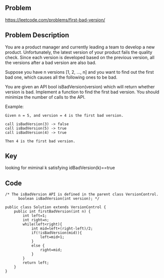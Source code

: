 ## Problem

https://leetcode.com/problems/first-bad-version/

## Problem Description

You are a product manager and currently leading a team to develop a new product. Unfortunately, the latest version of your product fails the quality check. Since each version is developed based on the previous version, all the versions after a bad version are also bad.

Suppose you have n versions [1, 2, ..., n] and you want to find out the first bad one, which causes all the following ones to be bad.

You are given an API bool isBadVersion(version) which will return whether version is bad. Implement a function to find the first bad version. You should minimize the number of calls to the API.

Example:

```
Given n = 5, and version = 4 is the first bad version.

call isBadVersion(3) -> false
call isBadVersion(5) -> true
call isBadVersion(4) -> true

Then 4 is the first bad version.
```

## Key
looking for miminal k satisfying idBadVersion(k)==true

## Code

```
/* The isBadVersion API is defined in the parent class VersionControl.
      boolean isBadVersion(int version); */

public class Solution extends VersionControl {
    public int firstBadVersion(int n) {
        int left=1;
        int right=n;
        while(left<right){
            int mid=left+(right-left)/2;
            if(!isBadVersion(mid)){
                left=mid+1;
            }
            else {
                right=mid;
            }
        }
        return left;
    }
}
```
